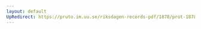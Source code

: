 ```yaml
---
layout: default
UpRedirect: https://pruto.im.uu.se/riksdagen-records-pdf/1878/prot-1878--fk--001/prot-1878--fk--001_008.pdf
---
```

